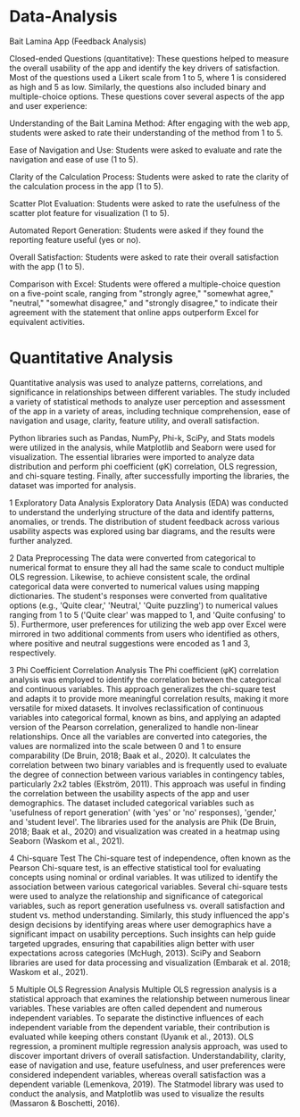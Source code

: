 # Data-Analysis
Bait Lamina App (Feedback Analysis)

Closed-ended Questions (quantitative): These questions helped to measure the overall usability of the app and identify the key drivers of satisfaction. Most of the questions used a Likert scale from 1 to 5, where 1 is considered as high and 5 as low. Similarly, the questions also included binary and multiple-choice options. These questions cover several aspects of the app and user experience: 

Understanding of the Bait Lamina Method: After engaging with the web app, students were asked to rate their understanding of the method from 1 to 5. 

Ease of Navigation and Use: Students were asked to evaluate and rate the navigation and ease of use (1 to 5). 

Clarity of the Calculation Process: Students were asked to rate the clarity of the calculation process in the app (1 to 5). 

Scatter Plot Evaluation: Students were asked to rate the usefulness of the scatter plot feature for visualization (1 to 5). 

Automated Report Generation: Students were asked if they found the reporting feature useful (yes or no). 

Overall Satisfaction: Students were asked to rate their overall satisfaction with the app (1 to 5). 

Comparison with Excel: Students were offered a multiple-choice question on a five-point scale, ranging from "strongly agree," "somewhat agree," "neutral," "somewhat disagree," and "strongly disagree," to indicate their agreement with the statement that online apps outperform Excel for equivalent activities. 

#  Quantitative Analysis  

Quantitative analysis was used to analyze patterns, correlations, and significance in relationships between different variables. The study included a variety of statistical methods to analyze user perception and assessment of the app in a variety of areas, including technique comprehension, ease of navigation and usage, clarity, feature utility, and overall satisfaction.   

Python libraries such as Pandas, NumPy, Phi-k, SciPy, and Stats models were utilized in the analysis, while Matplotlib and Seaborn were used for visualization. The essential libraries were imported to analyze data distribution and perform phi coefficient (φK) correlation, OLS regression, and chi-square testing. Finally, after successfully importing the libraries, the dataset was imported for analysis. 

1 Exploratory Data Analysis 
Exploratory Data Analysis (EDA) was conducted to understand the underlying structure of the data and identify patterns, anomalies, or trends. The distribution of student feedback across various usability aspects was explored using bar diagrams, and the results were further analyzed. 

2 Data Preprocessing 
The data were converted from categorical to numerical format to ensure they all had the same scale to conduct multiple OLS regression. Likewise, to achieve consistent scale, the ordinal categorical data were converted to numerical values using mapping dictionaries. The student's responses were converted from qualitative options (e.g., 'Quite clear,' 'Neutral,' 'Quite puzzling') to numerical values ranging from 1 to 5 ('Quite clear' was mapped to 1, and 'Quite confusing' to 5). Furthermore, user preferences for utilizing the web app over Excel were mirrored in two additional comments from users who identified as others, where positive and neutral suggestions were encoded as 1 and 3, respectively.

3 Phi Coefficient Correlation Analysis 
The Phi coefficient (φK) correlation analysis was employed to identify the correlation between the categorical and continuous variables. This approach generalizes the chi-square test and adapts it to provide more meaningful correlation results, making it more versatile for mixed datasets. It involves reclassification of continuous variables into categorical formal, known as bins, and applying an adapted version of the Pearson correlation, generalized to handle non-linear relationships. Once all the variables are converted into categories, the values are normalized into the scale between 0 and 1 to ensure comparability (De Bruin, 2018; Baak et al., 2020). It calculates the correlation between two binary variables and is frequently used to evaluate the degree of connection between various variables in contingency tables, particularly 2x2 tables (Ekström, 2011). This approach was useful in finding the correlation between the usability aspects of the app and user demographics. The dataset included categorical variables such as 'usefulness of report generation' (with 'yes' or 'no' responses), 'gender,' and 'student level'. The libraries used for the analysis are Phik (De Bruin, 2018; Baak et al., 2020) and visualization was created in a heatmap using Seaborn (Waskom et al., 2021). 

4 Chi-square Test 
The Chi-square test of independence, often known as the Pearson Chi-square test, is an effective statistical tool for evaluating concepts using nominal or ordinal variables. It was utilized to identify the association between various categorical variables. Several chi-square tests were used to analyze the relationship and significance of categorical variables, such as report generation usefulness vs. overall satisfaction and student vs. method understanding. Similarly, this study influenced the app's design decisions by identifying areas where user demographics have a significant impact on usability perceptions. Such insights can help guide targeted upgrades, ensuring that capabilities align better with user expectations across categories (McHugh, 2013). SciPy and Seaborn libraries are used for data processing and visualization (Embarak et al. 2018; Waskom et al., 2021). 

5 Multiple OLS Regression Analysis 
Multiple OLS regression analysis is a statistical approach that examines the relationship between numerous linear variables. These variables are often called dependent and numerous independent variables. To separate the distinctive influences of each independent variable from the dependent variable, their contribution is evaluated while keeping others constant (Uyanık et al., 2013). OLS regression, a prominent multiple regression analysis approach, was used to discover important drivers of overall satisfaction. Understandability, clarity, ease of navigation and use, feature usefulness, and user preferences were considered independent variables, whereas overall satisfaction was a dependent variable (Lemenkova, 2019). The Statmodel library was used to conduct the analysis, and Matplotlib was used to visualize the results (Massaron & Boschetti, 2016). 

